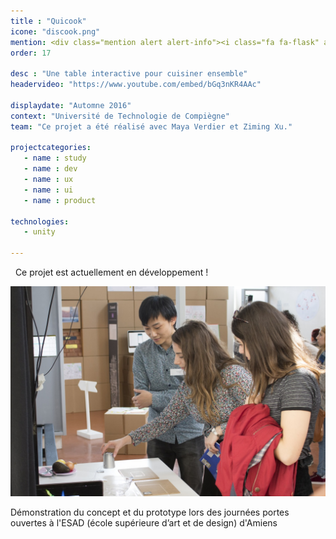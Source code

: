 ```yaml
---
title : "Quicook"
icone: "discook.png"
mention: <div class="mention alert alert-info"><i class="fa fa-flask" aria-hidden="true"></i><span class="hidden-xs">&nbsp;Work in progress...</span></div>
order: 17

desc : "Une table interactive pour cuisiner ensemble"
headervideo: "https://www.youtube.com/embed/bGq3nKR4AAc"

displaydate: "Automne 2016"
context: "Université de Technologie de Compiègne"
team: "Ce projet a été réalisé avec Maya Verdier et Ziming Xu."

projectcategories:
   - name : study
   - name : dev
   - name : ux
   - name : ui
   - name : product
   
technologies:
   - unity

---
```


<div class="alert alert-info"><p><i class="fa fa-flask" aria-hidden="true"></i>
&nbsp; Ce projet est actuellement en développement !</p>
</div>


<div class="thumbnail">
      <img src="quicook/demo2.jpg" class="img-responsive" alt="Photo de Démonstration du prototype">
      <div class="caption">
        <p>Démonstration du concept et du prototype lors des journées portes ouvertes à l'ESAD (école supérieure d’art et de design) d'Amiens</p>
      </div>
</div>